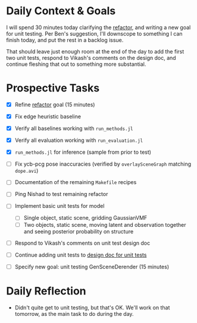 # Daily Context & Goals

I will spend 30 minutes today clarifying the [refactor](RefactorDerenderingUsingGenSceneGraphs.md), and writing a new goal
for unit testing. Per Ben's suggestion, I'll downscope to something I can
finish today, and put the rest in a backlog issue.

That should leave just enough room at the end of the day to add the first two
unit tests, respond to Vikash's comments on the design doc, and continue
fleshing that out to something more substantial.


# Prospective Tasks

* [X] Refine [refactor](RefactorDerenderingUsingGenSceneGraphs.md) goal (15 minutes)
* [X] Fix edge heuristic baseline
* [X] Verify all baselines working with `run_methods.jl`
* [X] Verify all evaluation working with `run_evaluation.jl`
* [X] `run_methods.jl` for inference (sample from prior to test)
* [ ] Fix ycb-pcg pose inaccuracies (verified by `overlaySceneGraph` matching `dope.avi`)
* [ ] Documentation of the remaining `Makefile` recipes
* [ ] Ping Nishad to test remaining refactor
* [ ] Implement basic unit tests for model
    * [ ] Single object, static scene, gridding GaussianVMF
    * [ ] Two objects, static scene, moving latent and observation together and
          seeing posterior probability on structure
* [ ] Respond to Vikash's comments on unit test design doc
* [ ] Continue adding unit tests to [design doc for unit tests](https://docs.google.com/document/d/1Du0mzktc_ihv8I0TlRyG8IrvkqOUpSGNev446GOJCSQ/edit#heading=h.oh5qaafnr88q)
* [ ] Specify new goal: unit testing GenSceneDerender (15 minutes)


# Daily Reflection

* Didn't quite get to unit testing, but that's OK. We'll work on that tomorrow,
  as the main task to do during the day.
